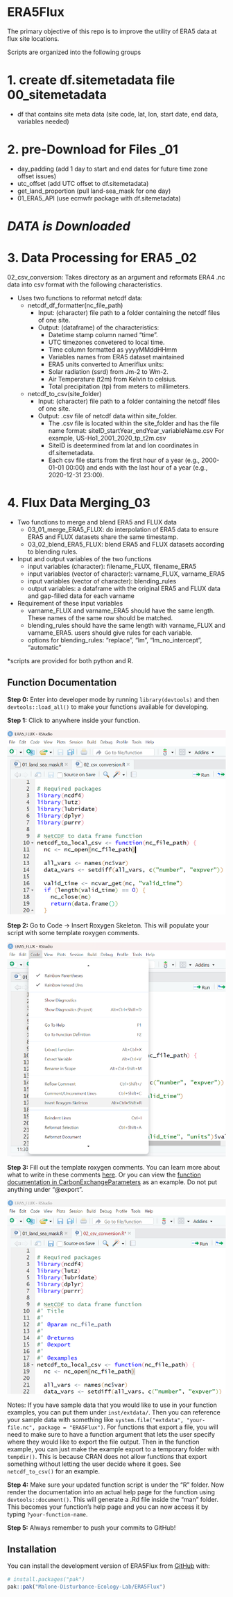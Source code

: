 
<!-- README.md is generated from README.Rmd. Please edit that file -->

# ERA5Flux

<!-- badges: start -->
<!-- badges: end -->

The primary objective of this repo is to improve the utility of ERA5
data at flux site locations.

Scripts are organized into the following groups

# 1. create df.sitemetadata file 00_sitemetadata

- df that contains site meta data (site code, lat, lon, start date, end
  data, variables needed)

# 2. pre-Download for Files \_01

- day_padding (add 1 day to start and end dates for future time zone
  offset issues)
- utc_offset (add UTC offset to df.sitemetadata)
- get_land_proportion (pull land-sea_mask for one day)
- 01_ERA5_API (use ecmwfr package with df.sitemetadata)

# ***DATA is Downloaded***

# 3. Data Processing for ERA5 \_02

02_csv_conversion: Takes directory as an argument and reformats ERA4 .nc
data into csv format with the following characteristics.

- Uses two functions to reformat netcdf data:
  - netcdf_df_formatter(nc_file_path)
    - Input: (character) file path to a folder containing the netcdf
      files of one site.
    - Output: (dataframe) of the characteristics:
      - Datetime stamp column named “time”.
      - UTC timezones convetered to local time.
      - Time column formatted as yyyyMMddHHmm
      - Variables names from ERA5 dataset maintained
      - ERA5 units converted to Ameriflux units:
      - Solar radiation (ssrd) from Jm-2 to Wm-2.
      - Air Temperature (t2m) from Kelvin to celsius.
      - Total precipitation (tp) from meters to millimeters.
  - netcdf_to_csv(site_folder)
    - Input: (character) file path to a folder containing the netcdf
      files of one site.
    - Output: .csv file of netcdf data within site_folder.
      - The .csv file is located within the site_folder and has the file
        name format: siteID_startYear_endYear_variableName.csv For
        example, US-Ho1_2001_2020_tp_t2m.csv
      - SiteID is deetermined from lat and lon coordinates in
        df.sitemetadata.
      - Each csv file starts from the first hour of a year (e.g.,
        2000-01-01 00:00) and ends with the last hour of a year (e.g.,
        2020-12-31 23:00).

# 4. Flux Data Merging_03

- Two functions to merge and blend ERA5 and FLUX data
  - 03_01_merge_ERA5_FLUX: do interpolation of ERA5 data to ensure ERA5
    and FLUX datasets share the same timestamp.  
  - 03_02_blend_ERA5_FLUX: blend ERA5 and FLUX datasets according to
    blending rules.
- Input and output variables of the two functions
  - input variables (character): filename_FLUX, filename_ERA5
  - input variables (vector of character): varname_FLUX, varname_ERA5
  - input variables (vector of character): blending_rules
  - output variables: a dataframe with the original ERA5 and FLUX data
    and gap-filled data for each varname
- Requirement of these input variables
  - varname_FLUX and varname_ERA5 should have the same length. These
    names of the same row should be matched.
  - blending_rules should have the same length with varname_FLUX and
    varname_ERA5. users should give rules for each variable.
  - options for blending_rules: “replace”, “lm”, “lm_no_intercept”,
    “automatic”

\*scripts are provided for both python and R.

## Function Documentation

**Step 0:** Enter into developer mode by running `library(devtools)` and
then `devtools::load_all()` to make your functions available for
developing.

**Step 1:** Click to anywhere inside your function.

![](images/funct_doc1.png)

**Step 2:** Go to Code -\> Insert Roxygen Skeleton. This will populate
your script with some template roxygen comments.

![](images/funct_doc2.png)

**Step 3:** Fill out the template roxygen comments. You can learn more
about what to write in these comments
[here](https://r-pkgs.org/man.html). Or you can view the [function
documentation in
CarbonExchangeParameters](https://github.com/Malone-Disturbance-Ecology-Lab/CarbonExchangeParameters/tree/main/R)
as an example. Do not put anything under “@export”.

![](images/funct_doc3.png)

Notes: If you have sample data that you would like to use in your
function examples, you can put them under `inst/extdata/`. Then you can
reference your sample data with something like
`system.file("extdata", "your-file.nc", package = "ERA5Flux")`. For
functions that export a file, you will need to make sure to have a
function argument that lets the user specify where they would like to
export the file output. Then in the function example, you can just make
the example export to a temporary folder with `tempdir()`. This is
because CRAN does not allow functions that export something without
letting the user decide where it goes. See `netcdf_to_csv()` for an
example.

**Step 4:** Make sure your updated function script is under the “R”
folder. Now render the documentation into an actual help page for the
function using `devtools::document()`. This will generate a .Rd file
inside the “man” folder. This becomes your function’s help page and you
can now access it by typing `?your-function-name`.

**Step 5:** Always remember to push your commits to GitHub!

## Installation

You can install the development version of ERA5Flux from
[GitHub](https://github.com/) with:

``` r
# install.packages("pak")
pak::pak("Malone-Disturbance-Ecology-Lab/ERA5Flux")
```
